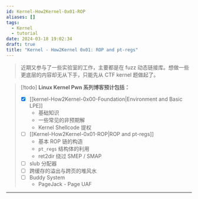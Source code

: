 ```yaml
---
id: Kernel-How2Kernel-0x01-ROP
aliases: []
tags:
  - Kernel
  - tutorial
date: 2024-03-18 19:02:34
draft: true
title: "Kernel - How2Kernel 0x01: ROP and pt-regs"
---
```


> 近期又参与了一些实验室的工作，主要都是在 fuzz 动态链接库。想做一些更底层的内容却无从下手，只能先从 CTF kernel 题做起了。

> [!todo] 
> **Linux Kernel Pwn 系列博客预计包括：**
> 
> - [x] [[kernel-How2Kernel-0x00-Foundation|Environment and Basic LPE]]
>     - 基础知识
>     - 一些常见的非预期解
>     - Kernel Shellcode 提权
> - [ ] [[Kernel-How2Kernel-0x01-ROP|ROP and pt-regs]]
>     - 基本 ROP 链的构造
>     - `pt_regs` 结构体的利用
>     - ret2dir 绕过 SMEP / SMAP
> - [ ] slub 分配器
> - [ ] 跨缓存的溢出与跨页的堆风水
> - [ ] Buddy System
>     - PageJack - Page UAF

---


